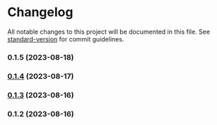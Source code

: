 # Changelog

All notable changes to this project will be documented in this file. See [standard-version](https://github.com/conventional-changelog/standard-version) for commit guidelines.

### 0.1.5 (2023-08-18)

### [0.1.4](https://github.com/nullbeam/mnid/compare/v0.1.3...v0.1.4) (2023-08-17)

### [0.1.3](https://github.com/nullbeam/mnid/compare/v0.1.2...v0.1.3) (2023-08-16)

### 0.1.2 (2023-08-16)
